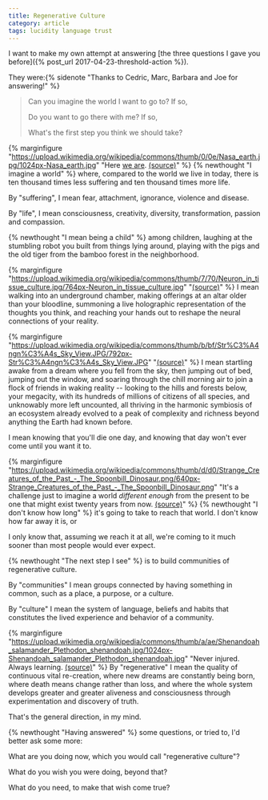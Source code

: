 ```yaml
---
title: Regenerative Culture
category: article
tags: lucidity language trust
---
```


I want to make my own attempt at answering [the three questions I gave you before]({% post_url 2017-04-23-threshold-action %}).

They were:{% sidenote "Thanks to Cedric, Marc, Barbara and Joe for answering!" %}

> Can you imagine the world I want to go to? If so,
> 
> Do you want to go there with me? If so,
> 
> What's the first step you think we should take?

{% marginfigure "https://upload.wikimedia.org/wikipedia/commons/thumb/0/0e/Nasa_earth.jpg/1024px-Nasa_earth.jpg" "Here [we are](https://www.youtube.com/watch?v=qgq0oesMZUI). [(source)](https://commons.wikimedia.org/wiki/File:Nasa_earth.jpg)" %}
{% newthought "I imagine a world" %} where, compared to the world we live in today, there is ten thousand times less suffering and ten thousand times more life.

By "suffering", I mean fear, attachment, ignorance, violence and disease.

By "life", I mean consciousness, creativity, diversity, transformation, passion and compassion.

{% newthought "I mean being a child" %} among children, laughing at the stumbling robot you built from things lying around, playing with the pigs and the old tiger from the bamboo forest in the neighborhood.

{% marginfigure "https://upload.wikimedia.org/wikipedia/commons/thumb/7/70/Neuron_in_tissue_culture.jpg/764px-Neuron_in_tissue_culture.jpg" "[(source)](https://commons.wikimedia.org/wiki/File:Neuron_in_tissue_culture.jpg)" %}
I mean walking into an underground chamber, making offerings at an altar older than your bloodline, summoning a live holographic representation of the thoughts you think, and reaching your hands out to reshape the neural connections of your reality.

{% marginfigure "https://upload.wikimedia.org/wikipedia/commons/thumb/b/bf/Str%C3%A4ngn%C3%A4s_Sky_View.JPG/792px-Str%C3%A4ngn%C3%A4s_Sky_View.JPG" "[(source)](https://commons.wikimedia.org/wiki/File:Str%C3%A4ngn%C3%A4s_Sky_View.JPG)" %}
I mean startling awake from a dream where you fell from the sky, then jumping out of bed, jumping out the window, and soaring through the chill morning air to join a flock of friends in waking reality -- looking to the hills and forests below, your megacity, with its hundreds of millions of citizens of all species, and unknowably more left uncounted, all thriving in the harmonic symbiosis of an ecosystem already evolved to a peak of complexity and richness beyond anything the Earth had known before.

I mean knowing that you'll die one day, and knowing that day won't ever come until you want it to.

{% marginfigure "https://upload.wikimedia.org/wikipedia/commons/thumb/d/d0/Strange_Creatures_of_the_Past_-_The_Spoonbill_Dinosaur.png/640px-Strange_Creatures_of_the_Past_-_The_Spoonbill_Dinosaur.png" "It's a challenge just to imagine a world *different enough* from the present to be one that might exist twenty years from now. [(source)](https://commons.wikimedia.org/wiki/File:Strange_Creatures_of_the_Past_-_The_Spoonbill_Dinosaur.png)" %}
{% newthought "I don't know how long" %} it's going to take to reach that world. I don't know how far away it is, or 

I only know that, assuming we reach it at all, we're coming to it much sooner than most people would ever expect.

{% newthought "The next step I see" %} is to build communities of regenerative culture.

By "communities" I mean groups connected by having something in common, such as a place, a purpose, or a culture.

By "culture" I mean the system of language, beliefs and habits that constitutes the lived experience and behavior of a community.

{% marginfigure "https://upload.wikimedia.org/wikipedia/commons/thumb/a/ae/Shenandoah_salamander_Plethodon_shenandoah.jpg/1024px-Shenandoah_salamander_Plethodon_shenandoah.jpg" "Never injured. Always learning. [(source)](https://commons.wikimedia.org/wiki/File:Shenandoah_salamander_Plethodon_shenandoah.jpg)" %}
By "regenerative" I mean the quality of continuous vital re-creation, where new dreams are constantly being born, where death means change rather than loss, and where the whole system develops greater and greater aliveness and consciousness through experimentation and discovery of truth.

That's the general direction, in my mind.

{% newthought "Having answered" %} some questions, or tried to, I'd better ask some more:

What are you doing now, which you would call "regenerative culture"?

What do you wish you were doing, beyond that?

What do you need, to make that wish come true?

